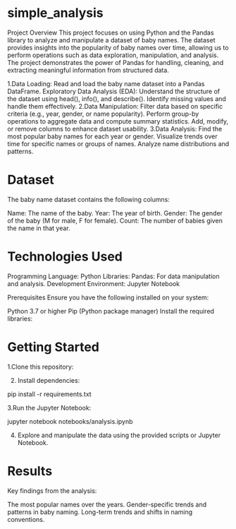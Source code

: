 # simple_analysis
Project Overview
This project focuses on using Python and the Pandas library to analyze and manipulate a dataset of baby names. The dataset provides insights into the popularity of baby names over time, allowing us to perform operations such as data exploration, manipulation, and analysis. The project demonstrates the power of Pandas for handling, cleaning, and extracting meaningful information from structured data.

1.Data Loading: Read and load the baby name dataset into a Pandas DataFrame.
Exploratory Data Analysis (EDA):
Understand the structure of the dataset using head(), info(), and describe().
Identify missing values and handle them effectively.
2.Data Manipulation:
Filter data based on specific criteria (e.g., year, gender, or name popularity).
Perform group-by operations to aggregate data and compute summary statistics.
Add, modify, or remove columns to enhance dataset usability.
3.Data Analysis:
Find the most popular baby names for each year or gender.
Visualize trends over time for specific names or groups of names.
Analyze name distributions and patterns.

# Dataset
The baby name dataset contains the following columns:

Name: The name of the baby.
Year: The year of birth.
Gender: The gender of the baby (M for male, F for female).
Count: The number of babies given the name in that year.

# Technologies Used
Programming Language: Python
Libraries:
Pandas: For data manipulation and analysis.
Development Environment: Jupyter Notebook

Prerequisites
Ensure you have the following installed on your system:

Python 3.7 or higher
Pip (Python package manager)
Install the required libraries:

# Getting Started
1.Clone this repository:

2. Install dependencies:

pip install -r requirements.txt

3.Run the Jupyter Notebook:

jupyter notebook notebooks/analysis.ipynb

4. Explore and manipulate the data using the provided scripts or Jupyter Notebook.


#   Results
Key findings from the analysis:

The most popular names over the years.
Gender-specific trends and patterns in baby naming.
Long-term trends and shifts in naming conventions.
